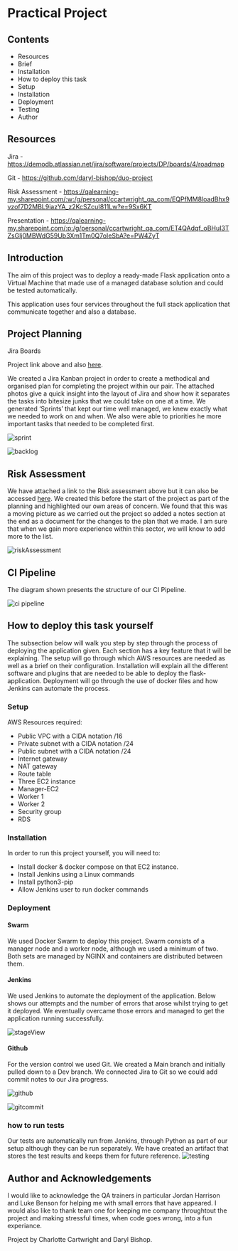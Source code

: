 # Practical Project 

## Contents 

- Resources 
- Brief 
- Installation 
- How to deploy this task 
- Setup
- Installation
- Deployment
- Testing 
- Author 

## Resources 

Jira - https://demodb.atlassian.net/jira/software/projects/DP/boards/4/roadmap 

Git - https://github.com/daryl-bishop/duo-project

Risk Assessment - https://qalearning-my.sharepoint.com/:w:/g/personal/ccartwright_qa_com/EQPfMM8loadBhx9vzof7D2MBL9iazYA_z2KcSZcuI811Lw?e=9Sx6KT 

Presentation -  https://qalearning-my.sharepoint.com/:p:/g/personal/ccartwright_qa_com/ET4QAdqf_oBHuI3TZsGlj0MBWdG59Ub3Xm1Tm0Q7oIeSbA?e=PW4ZyT

## Introduction 

The aim of this project was to deploy a ready-made Flask application onto a Virtual Machine that made use of a managed database solution and could be tested automatically.  

This application uses four services throughout the full stack application that communicate together and also a database.  

 

## Project Planning 

Jira Boards 

Project link above and also [here](https://demodb.atlassian.net/jira/software/projects/DP/boards/4/roadmap).  

We created a Jira Kanban project in order to create a methodical and organised plan for completing the project within our pair. The attached photos give a quick insight into the layout of Jira and show how it separates the tasks into bitesize junks that we could take on one at a time. We generated ‘Sprints’ that kept our time well managed, we knew exactly what we needed to work on and when. We also were able to priorities he more important tasks that needed to be completed first.

![sprint](https://user-images.githubusercontent.com/86298594/132033799-14d1f714-513f-476c-8533-2256ad98800a.PNG)

![backlog](https://user-images.githubusercontent.com/86298594/132033784-d57e0ff0-04db-46a5-9690-29a304389844.PNG)

## Risk Assessment  

We have attached a link to the Risk assessment above but it can also be accessed [here](https://qalearning-my.sharepoint.com/:w:/g/personal/ccartwright_qa_com/EQPfMM8loadBhx9vzof7D2MBL9iazYA_z2KcSZcuI811Lw?e=9Sx6KT).
We created this before the start of the project as part of the planning and highlighted our own areas of concern. We found that this was a moving picture as we carried out the project so added a notes section at the end as a document for the changes to the plan that we made. I am sure that when we gain more experience within this sector, we will know to add more to the list.  

![riskAssessment](https://user-images.githubusercontent.com/86298594/132036046-a099404c-a4de-4156-9927-73f5da15859c.PNG)

## CI Pipeline 

The diagram shown presents the structure of our CI Pipeline. 

![ci pipeline](https://user-images.githubusercontent.com/86298594/132034097-105f62e3-ce79-4572-a69c-dfe8453dda51.png)

## How to deploy this task yourself 

The subsection below will walk you step by step through the process of deploying the application given. Each section has a key feature that it will be explaining. The setup will go through which AWS resources are needed as well as a brief on their configuration. Installation will explain all the different software and plugins that are needed to be able to deploy the flask-application. Deployment will go through the use of docker files and how Jenkins can automate the process.  

### Setup 

AWS Resources required: 

- Public VPC with a CIDA notation /16 
- Private subnet with a CIDA notation /24 
-  Public subnet with a CIDA notation /24 
- Internet gateway 
- NAT gateway 
- Route table 
- Three EC2 instance 
- Manager-EC2 
- Worker 1 
- Worker 2 
- Security group  
- RDS 

### Installation 

In order to run this project yourself, you will need to: 
- Install docker & docker compose on that EC2 instance.  
- Install Jenkins using a Linux commands 
- Install python3-pip 
- Allow Jenkins user to run docker commands 

### Deployment 

#### Swarm 

We used Docker Swarm to deploy this project. Swarm consists of a manager node and a worker node, although we used a minimum of two. Both sets are managed by NGINX and containers are distributed between them.  

#### Jenkins 

We used Jenkins to automate the deployment of the application. Below shows our attempts and the number of errors that arose whilst trying to get it deployed. We eventually overcame those errors and managed to get the application running successfully.   

![stageView](https://user-images.githubusercontent.com/86298594/132034579-2d486450-7619-4229-a09d-3adfe3b13121.PNG)

#### Github 

For the version control we used Git. We created a Main branch and initially pulled down to a Dev branch. We connected Jira to Git so we could add commit notes to our Jira progress.  

![github](https://user-images.githubusercontent.com/86298594/132034853-3eacb501-813f-4a82-8253-96edc2092c25.PNG)

![gitcommit](https://user-images.githubusercontent.com/86298594/132034875-712a1390-b14d-4dfc-ad43-d0c615e4bf64.PNG)

### how to run tests 

Our tests are automatically run from Jenkins, through Python as part of our setup although they can be run separately. We have created an artifact that stores the test results and keeps them for future reference. 
![testing](https://user-images.githubusercontent.com/86298594/132035294-575455d1-c6d6-4722-9c2f-e1411ddccfe4.PNG)

## Author and Acknowledgements
I would like to acknowledge the QA trainers in particular Jordan Harrison and Luke Benson for helping me with small errors that have appeared. I would also like to thank team one for keeping me company throughtout the project and making stressful times, when code goes wrong, into a fun experiance.

Project by Charlotte Cartwright and Daryl Bishop.
